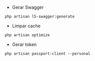 - Gerar Swagger

``` php artisan l5-swagger:generate ```

- Limpar cache

``` php artisan optimize ```

- Gerar token 

``` php artisan passport:client --personal ```